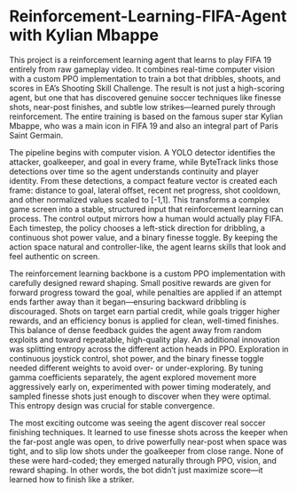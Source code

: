 # Reinforcement-Learning-FIFA-Agent with Kylian Mbappe

This project is a reinforcement learning agent that learns to play FIFA 19 entirely from raw gameplay video. It combines real-time computer vision with a custom PPO implementation to train a bot that dribbles, shoots, and scores in EA’s Shooting Skill Challenge. The result is not just a high-scoring agent, but one that has discovered genuine soccer techniques like finesse shots, near-post finishes, and subtle low strikes—learned purely through reinforcement.
The entire training is based on the famous super star Kylian Mbappe, who was a main icon in FIFA 19 and also an integral part of Paris Saint Germain. 

The pipeline begins with computer vision. A YOLO detector identifies the attacker, goalkeeper, and goal in every frame, while ByteTrack links those detections over time so the agent understands continuity and player identity. From these detections, a compact feature vector is created each frame: distance to goal, lateral offset, recent net progress, shot cooldown, and other normalized values scaled to [-1,1]. This transforms a complex game screen into a stable, structured input that reinforcement learning can process.
The control output mirrors how a human would actually play FIFA. Each timestep, the policy chooses a left-stick direction for dribbling, a continuous shot power value, and a binary finesse toggle. By keeping the action space natural and controller-like, the agent learns skills that look and feel authentic on screen.

The reinforcement learning backbone is a custom PPO implementation with carefully designed reward shaping. Small positive rewards are given for forward progress toward the goal, while penalties are applied if an attempt ends farther away than it began—ensuring backward dribbling is discouraged. Shots on target earn partial credit, while goals trigger higher rewards, and an efficiency bonus is applied for clean, well-timed finishes. This balance of dense feedback guides the agent away from random exploits and toward repeatable, high-quality play.
An additional innovation was splitting entropy across the different action heads in PPO. Exploration in continuous joystick control, shot power, and the binary finesse toggle needed different weights to avoid over- or under-exploring. By tuning gamma coefficients separately, the agent explored movement more aggressively early on, experimented with power timing moderately, and sampled finesse shots just enough to discover when they were optimal. This entropy design was crucial for stable convergence.

The most exciting outcome was seeing the agent discover real soccer finishing techniques. It learned to use finesse shots across the keeper when the far-post angle was open, to drive powerfully near-post when space was tight, and to slip low shots under the goalkeeper from close range. None of these were hard-coded; they emerged naturally through PPO, vision, and reward shaping. In other words, the bot didn’t just maximize score—it learned how to finish like a striker.


